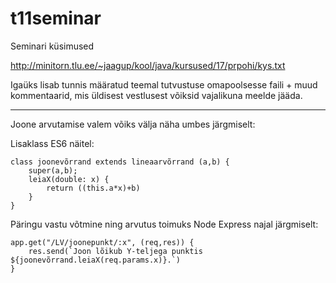 # t11seminar

Seminari küsimused

http://minitorn.tlu.ee/~jaagup/kool/java/kursused/17/prpohi/kys.txt

Igaüks lisab tunnis määratud teemal tutvustuse omapoolsesse faili + muud kommentaarid, mis üldisest vestlusest võiksid vajalikuna meelde jääda.
___

Joone arvutamise valem võiks välja näha umbes järgmiselt:

Lisaklass ES6 näitel:
```
class joonevõrrand extends lineaarvõrrand (a,b) {
    super(a,b);
    leiaX(double: x) {
        return ((this.a*x)+b)
    }
}
```
Päringu vastu võtmine ning arvutus toimuks Node Express najal järgmiselt:
```
app.get("/LV/joonepunkt/:x", (req,res)) {
    res.send(`Joon lõikub Y-teljega punktis ${joonevõrrand.leiaX(req.params.x)}.`)
}
```
